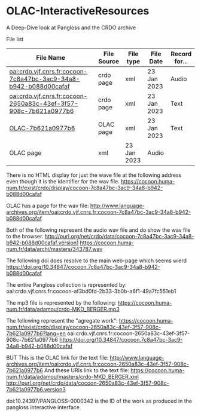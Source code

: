 # OLAC-InteractiveResources
A Deep-Dive look at Pangloss and the CRDO archive



File list

File Name | File Source | File type | File Date | Record for...
---|---|---|---|---
[oai:crdo.vjf.cnrs.fr:cocoon-7c8a47bc-3ac9-34a8-b942-b088d00cafaf](https://cocoon.huma-num.fr/crdo_servlet/oai-pmh?verb=GetRecord&metadataPrefix=olac&identifier=oai:crdo.vjf.cnrs.fr:cocoon-7c8a47bc-3ac9-34a8-b942-b088d00cafaf) | crdo page | xml | 23 Jan 2023| Audio
[oai:crdo.vjf.cnrs.fr:cocoon-2650a83c-43ef-3f57-908c-7b621a0977b6](https://cocoon.huma-num.fr/crdo_servlet/oai-pmh?verb=GetRecord&metadataPrefix=olac&identifier=oai:crdo.vjf.cnrs.fr:cocoon-2650a83c-43ef-3f57-908c-7b621a0977b6) | crdo page | xml | 23 Jan 2023 | Text
[OLAC-7b621a0977b6](http://www.language-archives.org/cgi-bin/olaca3.pl?verb=GetRecord&identifier=oai:crdo.vjf.cnrs.fr:cocoon-2650a83c-43ef-3f57-908c-7b621a0977b6&metadataPrefix=olac)| OLAC page | xml | 23 Jan 2023 | Text
| OLAC page | xml | 23 Jan 2023| Audio

There is no HTML display for just the wave file at the following address even though it is the identifier for the wav file.
https://cocoon.huma-num.fr/exist/crdo/display/cocoon-7c8a47bc-3ac9-34a8-b942-b088d00cafaf

OLAC has a page for the wav file: 
http://www.language-archives.org/item/oai:crdo.vjf.cnrs.fr:cocoon-7c8a47bc-3ac9-34a8-b942-b088d00cafaf

Both of the following represent the audio wav file and do show the wav file to the browser.
http://purl.org/net/crdo/data/cocoon-7c8a47bc-3ac9-34a8-b942-b088d00cafaf.version1
https://cocoon.huma-num.fr/data/archi/masters/343787.wav

The following doi does resolve to the main web-page which seems wierd
https://doi.org/10.34847/cocoon.7c8a47bc-3ac9-34a8-b942-b088d00cafaf

The entire Pangloss collection is represented by:
oai:crdo.vjf.cnrs.fr:cocoon-af3bd0fd-2b33-3b0b-a6f1-49a7fc551eb1

The mp3 file is represented by the following:
https://cocoon.huma-num.fr/data/adamou/crdo-MKD_BERGER.mp3

The following represent the "agregate work":
https://cocoon.huma-num.fr/exist/crdo/display/cocoon-2650a83c-43ef-3f57-908c-7b621a0977b6?lang=en
oai:crdo.vjf.cnrs.fr:cocoon-2650a83c-43ef-3f57-908c-7b621a0977b6 
https://doi.org/10.34847/cocoon.7c8a47bc-3ac9-34a8-b942-b088d00cafaf

BUT
This is the OLAC link for the text file:
http://www.language-archives.org/item/oai:crdo.vjf.cnrs.fr:cocoon-2650a83c-43ef-3f57-908c-7b621a0977b6
And these URIs link to the text file:
https://cocoon.huma-num.fr/data/adamou/masters/crdo-MKD_BERGER.xml
http://purl.org/net/crdo/data/cocoon-2650a83c-43ef-3f57-908c-7b621a0977b6.version3


doi:10.24397/PANGLOSS-0000342 is the ID of the work as produced in the pangloss interactive interface


